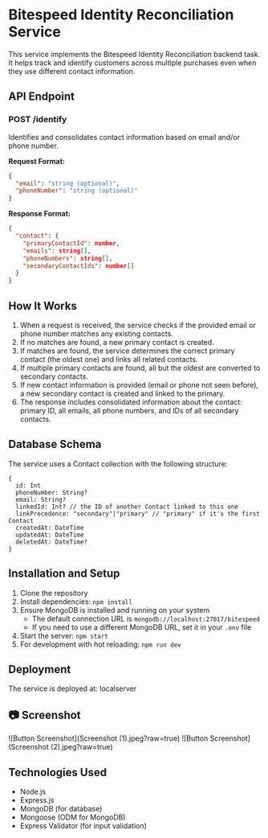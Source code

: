 # Bitespeed Identity Reconciliation Service

This service implements the Bitespeed Identity Reconciliation backend task. It helps track and identify customers across multiple purchases even when they use different contact information.

## API Endpoint

### POST /identify

Identifies and consolidates contact information based on email and/or phone number.

**Request Format:**
```json
{
  "email": "string (optional)",
  "phoneNumber": "string (optional)"
}
```

**Response Format:**
```json
{
  "contact": {
    "primaryContactId": number,
    "emails": string[],
    "phoneNumbers": string[],
    "secondaryContactIds": number[]
  }
}
```

## How It Works

1. When a request is received, the service checks if the provided email or phone number matches any existing contacts.
2. If no matches are found, a new primary contact is created.
3. If matches are found, the service determines the correct primary contact (the oldest one) and links all related contacts.
4. If multiple primary contacts are found, all but the oldest are converted to secondary contacts.
5. If new contact information is provided (email or phone not seen before), a new secondary contact is created and linked to the primary.
6. The response includes consolidated information about the contact: primary ID, all emails, all phone numbers, and IDs of all secondary contacts.

## Database Schema

The service uses a Contact collection with the following structure:

```
{
  id: Int
  phoneNumber: String?
  email: String?
  linkedId: Int? // the ID of another Contact linked to this one
  linkPrecedence: "secondary"|"primary" // "primary" if it's the first Contact
  createdAt: DateTime
  updatedAt: DateTime
  deletedAt: DateTime?
}
```

## Installation and Setup

1. Clone the repository
2. Install dependencies: `npm install`
3. Ensure MongoDB is installed and running on your system
   - The default connection URL is `mongodb://localhost:27017/bitespeed`
   - If you need to use a different MongoDB URL, set it in your `.env` file
4. Start the server: `npm start`
5. For development with hot reloading: `npm run dev`

## Deployment

The service is deployed at: localserver

## 📷 Screenshot

![Button Screenshot](Screenshot (1).jpeg?raw=true)
![Button Screenshot](Screenshot (2).jpeg?raw=true)
## Technologies Used

- Node.js
- Express.js
- MongoDB (for database)
- Mongoose (ODM for MongoDB)
- Express Validator (for input validation)
